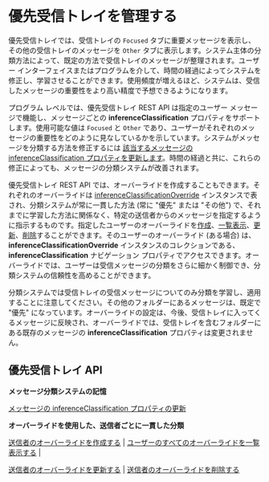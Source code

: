# <a name="manage-focused-inbox"></a>優先受信トレイを管理する

優先受信トレイでは、受信トレイの `Focused` タブに重要メッセージを表示し、その他の受信トレイのメッセージを `Other` タブに表示します。システム主体の分類方法によって、既定の方法で受信トレイのメッセージが整理されます。ユーザー インターフェイスまたはプログラムを介して、時間の経過によってシステムを修正し、学習させることができます。使用頻度が増えるほど、システムは、受信したメッセージの重要性をより高い精度で予想できるようになります。

プログラム レベルでは、優先受信トレイ REST API は指定のユーザー メッセージで機能し、メッセージごとの **inferenceClassification** プロパティをサポートします。使用可能な値は `Focused` と `Other` であり、ユーザーがそれぞれのメッセージの重要性をどのように見なしているかを示しています。システムがメッセージを分類する方法を修正するには [該当するメッセージの inferenceClassification プロパティを更新します](../api/message_update.md)。時間の経過と共に、これらの修正によっても、メッセージの分類システムが改善されます。

優先受信トレイ REST API では、オーバーライドを作成することもできます。それぞれのオーバーライドは [inferenceClassificationOverride](../resources/inferenceClassificationOverride.md) インスタンスで表され、分類システムが常に一貫した方法 (常に "優先" または "その他") で、それまでに学習した方法に関係なく、特定の送信者からのメッセージを指定するように指示するものです。指定したユーザーのオーバーライドを[作成](../api/inferenceclassification_post_overrides.md)、[一覧表示](../api/inferenceclassification_list_overrides.md)、[更新](../api/inferenceclassificationoverride_update.md)、[削除](../api/inferenceclassificationoverride_delete.md)することができます。そのユーザーのオーバーライド (ある場合) は、**inferenceClassificationOverride** インスタンスのコレクションである、**inferenceClassification** ナビゲーション プロパティでアクセスできます。オーバーライドでは、ユーザーは受信メッセージの分類をさらに細かく制御でき、分類システムの信頼性を高めることができます。

分類システムでは受信トレイの受信メッセージについてのみ分類を学習し、適用することに注意してください。その他のフォルダーにあるメッセージは、既定で "優先" になっています。オーバーライドの設定は、今後、受信トレイに入ってくるメッセージに反映され、オーバーライドでは、受信トレイを含むフォルダーにある既存のメッセージの **inferenceClassification** プロパティは変更されません。

## <a name="focused-inbox-api"></a>優先受信トレイ API

**メッセージ分類システムの記憶**

[メッセージの inferenceClassification プロパティの更新](../api/message_update.md)


**オーバーライドを使用した、送信者ごとに一貫した分類**

[送信者のオーバーライドを作成する](../api/inferenceclassification_post_overrides.md) | [ユーザーのすべてのオーバーライドを一覧表示する](../api/inferenceclassification_list_overrides.md) |

[送信者のオーバーライドを更新する](../api/inferenceclassificationoverride_update.md) | [送信者のオーバーライドを削除する](../api/inferenceclassificationoverride_delete.md) 
